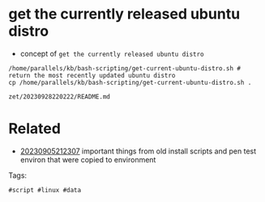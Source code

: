 # get the currently released ubuntu distro

- concept of `get the currently released ubuntu distro`

```
/home/parallels/kb/bash-scripting/get-current-ubuntu-distro.sh # return the most recently updated ubuntu distro
cp /home/parallels/kb/bash-scripting/get-current-ubuntu-distro.sh .
```

` zet/20230928220222/README.md `

# Related

- [20230905212307](/zet/20230905212307/README.md) important things from old install scripts and pen test environ that were copied to environment

Tags:

    #script #linux #data
